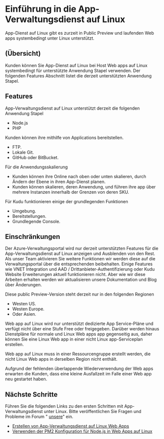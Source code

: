 <properties 
    pageTitle="Einführung in die App-Verwaltungsdienst auf Linux | Microsoft Azure" 
    description="Informationen Sie zu App-Verwaltungsdienst unter Linux." 
    keywords="app Azure Service, Linux, oss"
    services="app-service" 
    documentationCenter="" 
    authors="naziml" 
    manager="wpickett" 
    editor=""/>

<tags 
    ms.service="app-service" 
    ms.workload="na" 
    ms.tgt_pltfrm="na" 
    ms.devlang="na" 
    ms.topic="article" 
    ms.date="10/10/2016" 
    ms.author="naziml"/>

# <a name="introduction-to-app-service-on-linux"></a>Einführung in die App-Verwaltungsdienst auf Linux
App-Dienst auf Linux gibt es zurzeit in Public Preview und laufenden Web apps systembedingt unter Linux unterstützt. 

## <a name="overview"></a>(Übersicht) ##
Kunden können Sie App-Dienst auf Linux bei Host Web apps auf Linux systembedingt für unterstützte Anwendung Stapel verwenden. Der folgenden Features Abschnitt listet die derzeit unterstützten Anwendung Stapel.

## <a name="features"></a>Features ##
App-Verwaltungsdienst auf Linux unterstützt derzeit die folgenden Anwendung Stapel

- Node.js
- PHP

Kunden können ihre mithilfe von Applications bereitstellen.

- FTP.
- Lokale Git.
- GitHub oder BitBucket.

Für die Anwendungsskalierung


- Kunden können ihre Online nach oben oder unten skalieren, durch Ändern der Ebene in ihren App-Dienst planen. 
- Kunden können skalieren, deren Anwendung, und führen ihre app über mehrere Instanzen innerhalb der Grenzen von deren SKU.

Für Kudu funktionieren einige der grundlegenden Funktionen

- Umgebung.
- Bereitstellungen.
- Grundlegende Console.

## <a name="limitations"></a>Einschränkungen ##

Der Azure-Verwaltungsportal wird nur derzeit unterstützten Features für die App-Verwaltungsdienst auf Linux anzeigen und Ausblenden von den Rest. Als unser Team aktivieren Sie weitere Funktionen wir werden diese auf die Verwaltungsportal über die entsprechenden beibehalten. Einige Features wie VNET Integration und AAD / Drittanbieter-Authentifizierung oder Kudu Website Erweiterungen aktuell funktionieren nicht. Aber wie wir diese Arbeiten erhalten werden wir aktualisieren unsere Dokumentation und Blog über Änderungen.

Diese public Preview-Version steht derzeit nur in den folgenden Regionen

-   Westen US.
-   Westen Europe.
-   Oder Asien.

Web app auf Linux wird nur unterstützt dedizierte App Service-Pläne und verfügt nicht über eine Stufe Free oder freigegeben. Darüber werden hinaus Dienstpläne für normale und Linux Web apps app gegenseitig aus, daher können Sie eine Linux Web app in einer nicht Linux app-Serviceplan erstellen.

Web app auf Linux muss in einer Ressourcengruppe erstellt werden, die nicht Linux Web apps in derselben Region nicht enthält.

Aufgrund der fehlenden überlappende Wiederverwendung der Web apps erwarten die Kunden, dass eine kleine Ausfallzeit im Falle einer Web app neu gestartet haben. 

## <a name="next-steps"></a>Nächste Schritte ##

Führen Sie die folgenden Links zu den ersten Schritten mit App-Verwaltungsdienst unter Linux. Bitte veröffentlichen Sie Fragen und Probleme im Forum " [unsere](https://social.msdn.microsoft.com/forums/azure/home?forum=windowsazurewebsitespreview)" ein.

* [Erstellen von App-Verwaltungsdienst auf Linux Web Apps](./app-service-linux-how-to-create-a-web-app.md)
* [Verwenden der PM2 Konfiguration für Node.js in Web Apps auf Linux](./app-service-linux-using-nodejs-pm2.md)

